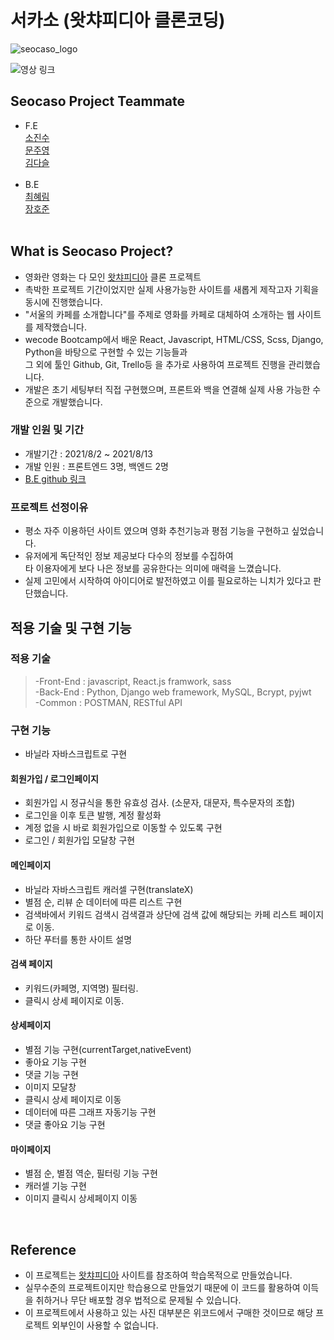 # 서카소 (왓챠피디아 클론코딩)
![seocaso_logo](https://user-images.githubusercontent.com/79290170/129485664-93e1dafe-f31e-4baa-8ea8-eab834306aaa.png)

![영상 링크](https://youtube.com/V38oqwMjnoI)

## Seocaso Project Teammate

- F.E<br>
  [소진수](https://github.com/joshhhso)<br>
  [문주영](https://github.com/moonjuyoung1)<br>
  [김다슬](https://github.com/cocacollllla/)<br>
  <br>
- B.E<br>
  [최혜림](https://github.com/rimi0108)<br>
  [장호준](https://github.com/bigfanoftim)<br> 
  <br>

## What is Seocaso Project?

- 영화란 영화는 다 모인 [왓챠피디아](https://www.watchapedia.com/) 클론 프로젝트
- 촉박한 프로젝트 기간이었지만 실제 사용가능한 사이트를 새롭게 제작고자 기획을 동시에 진행했습니다.
- "서울의 카페를 소개합니다"를 주제로 영화를 카페로 대체하여 소개하는 웹 사이트를 제작했습니다.
- wecode Bootcamp에서 배운 React, Javascript, HTML/CSS, Scss, Django, Python을 바탕으로 구현할 수 있는 기능들과<br>
  그 외에 툴인 Github, Git, Trello등 을 추가로 사용하여 프로젝트 진행을 관리했습니다.
- 개발은 초기 세팅부터 직접 구현했으며, 프론트와 백을 연결해 실제 사용 가능한 수준으로 개발했습니다.

### 개발 인원 및 기간

- 개발기간 : 2021/8/2 ~ 2021/8/13
- 개발 인원 : 프론트엔드 3명, 백엔드 2명
- [B.E github 링크](https://github.com/wecode-bootcamp-korea/23-1st-Seocaso-backend)

### 프로젝트 선정이유

- 평소 자주 이용하던 사이트 였으며 영화 추천기능과 평점 기능을 구현하고 싶었습니다.
- 유저에게 독단적인 정보 제공보다 다수의 정보를 수집하여<br>타 이용자에게 보다 나은 정보를 공유한다는 의미에 매력을 느꼈습니다.
- 실제 고민에서 시작하여 아이디어로 발전하였고 이를 필요로하는 니치가 있다고 판단했습니다.

## 적용 기술 및 구현 기능

### 적용 기술

> -Front-End : javascript, React.js framwork, sass<br>
> -Back-End : Python, Django web framework, MySQL, Bcrypt, pyjwt<br>
> -Common : POSTMAN, RESTful API

### 구현 기능
- 바닐라 자바스크립트로 구현

#### 회원가입 / 로그인페이지

- 회원가입 시 정규식을 통한 유효성 검사. (소문자, 대문자, 특수문자의 조합)
- 로그인을 이후 토큰 발행, 계정 활성화
- 계정 없을 시 바로 회원가입으로 이동할 수 있도록 구현
- 로그인 / 회원가입 모달창 구현

#### 메인페이지

- 바닐라 자바스크립트 캐러셀 구현(translateX)
- 별점 순, 리뷰 순 데이터에 따른 리스트 구현
- 검색바에서 키워드 검색시 검색결과 상단에 검색 값에 해당되는 카페 리스트 페이지로 이동.
- 하단 푸터를 통한 사이트 설명

#### 검색 페이지

- 키워드(카페명, 지역명) 필터링.
- 클릭시 상세 페이지로 이동.

#### 상세페이지

- 별점 기능 구현(currentTarget,nativeEvent)
- 좋아요 기능 구현
- 댓글 기능 구현
- 이미지 모달창
- 클릭시 상세 페이지로 이동
- 데이터에 따른 그래프 자동기능 구현
- 댓글 좋아요 기능 구현

#### 마이페이지

- 별점 순, 별점 역순, 필터링 기능 구현
- 캐러셀 기능 구현
- 이미지 클릭시 상세페이지 이동

<br>

## Reference

- 이 프로젝트는 [왓챠피디아](https://www.watchapedia.com/) 사이트를 참조하여 학습목적으로 만들었습니다.
- 실무수준의 프로젝트이지만 학습용으로 만들었기 때문에 이 코드를 활용하여 이득을 취하거나 무단 배포할 경우 법적으로 문제될 수 있습니다.
- 이 프로젝트에서 사용하고 있는 사진 대부분은 위코드에서 구매한 것이므로 해당 프로젝트 외부인이 사용할 수 없습니다.
